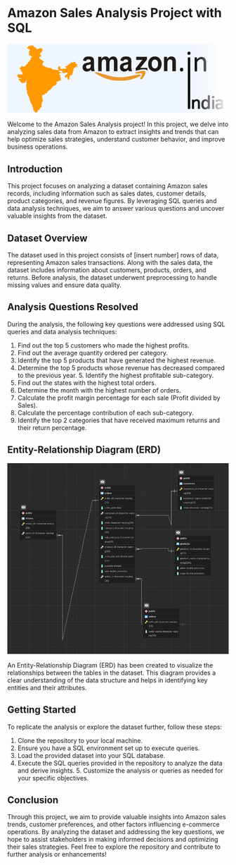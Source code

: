  # Amazon Sales Analysis Project with SQL 
 
![Banner Image](https://github.com/najirh/Amazon-Sales-Analysis-using-SQL-B4/blob/main/amazon_india_wide_image-3.jpg)


Welcome to the Amazon Sales Analysis project! In this project, we delve into analyzing sales data from Amazon to extract insights and trends that can help optimize sales strategies, understand customer behavior, and improve business operations.
## Introduction
This project focuses on analyzing a dataset containing Amazon sales records, including information such as sales dates, customer details, product categories, and revenue figures. By leveraging SQL queries and data analysis techniques, we aim to answer various questions and uncover valuable insights from the dataset.
## Dataset Overview
The dataset used in this project consists of [insert number] rows of data, representing Amazon sales transactions. Along with the sales data, the dataset includes information about customers, products, orders, and returns. Before analysis, the dataset underwent preprocessing to handle missing values and ensure data quality.
## Analysis Questions Resolved
During the analysis, the following key questions were addressed using SQL queries and data analysis techniques:
1. Find out the top 5 customers who made the highest profits.
2. Find out the average quantity ordered per category.
3. Identify the top 5 products that have generated the highest revenue.
4. Determine the top 5 products whose revenue has decreased compared to the previous year. 5. Identify the highest profitable sub-category.
6. Find out the states with the highest total orders.
7. Determine the month with the highest number of orders.
8. Calculate the profit margin percentage for each sale (Profit divided by Sales).
9. Calculate the percentage contribution of each sub-category.
10. Identify the top 2 categories that have received maximum returns and their return percentage.
## Entity-Relationship Diagram (ERD)
![ERD Image](https://github.com/najirh/Amazon-Sales-Analysis-using-SQL-B4/blob/main/ERD_Amazon.png)

 An Entity-Relationship Diagram (ERD) has been created to visualize the relationships between the tables in the dataset. This diagram provides a clear understanding of the data structure and helps in identifying key entities and their attributes.
## Getting Started
To replicate the analysis or explore the dataset further, follow these steps:
1. Clone the repository to your local machine.
2. Ensure you have a SQL environment set up to execute queries.
3. Load the provided dataset into your SQL database.
4. Execute the SQL queries provided in the repository to analyze the data and derive insights. 5. Customize the analysis or queries as needed for your specific objectives.
## Conclusion
Through this project, we aim to provide valuable insights into Amazon sales trends, customer preferences, and other factors influencing e-commerce operations. By analyzing the dataset and addressing the key questions, we hope to assist stakeholders in making informed decisions and optimizing their sales strategies.
Feel free to explore the repository and contribute to further analysis or enhancements!
